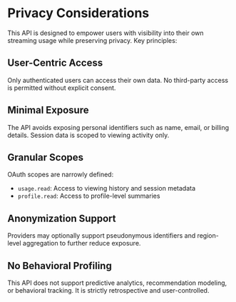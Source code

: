 # Privacy Considerations

This API is designed to empower users with visibility into their own streaming usage while preserving privacy. Key principles:

## User-Centric Access
Only authenticated users can access their own data. No third-party access is permitted without explicit consent.

## Minimal Exposure
The API avoids exposing personal identifiers such as name, email, or billing details. Session data is scoped to viewing activity only.

## Granular Scopes
OAuth scopes are narrowly defined:
- `usage.read`: Access to viewing history and session metadata
- `profile.read`: Access to profile-level summaries

## Anonymization Support
Providers may optionally support pseudonymous identifiers and region-level aggregation to further reduce exposure.

## No Behavioral Profiling
This API does not support predictive analytics, recommendation modeling, or behavioral tracking. It is strictly retrospective and user-controlled.